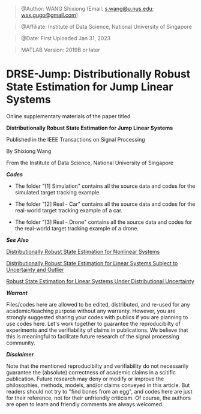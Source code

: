 > @Author: WANG Shixiong (Email: <s.wang@u.nus.edu>; <wsx.gugo@gmail.com>)

> @Affiliate: Institute of Data Science, National University of Singapore

> @Date: First Uploaded Jan 31, 2023

> MATLAB Version: 2019B or later

# DRSE-Jump: Distributionally Robust State Estimation for Jump Linear Systems

Online supplementary materials of the paper titled 

**Distributionally Robust State Estimation for Jump Linear Systems**

Published in the IEEE Transactions on Signal Processing
   
By Shixiong Wang

From the Institute of Data Science, National University of Singapore
   
***Codes***

- The folder "[1] Simulation" contains all the source data and codes for the simulated target tracking example.

- The folder "[2] Real - Car" contains all the source data and codes for the real-world target tracking example of a car.

- The folder "[3] Real - Drone" contains all the source data and codes for the real-world target tracking example of a drone.
    
***See Also***

[Distributionally Robust State Estimation for Nonlinear Systems](https://github.com/Spratm-Asleaf/DRSE-Nonlinear)

[Distributionally Robust State Estimation for Linear Systems Subject to Uncertainty and Outlier](https://github.com/Spratm-Asleaf/DRSE-Outlier)

[Robust State Estimation for Linear Systems Under Distributional Uncertainty](https://github.com/Spratm-Asleaf/DRSE)

***Warrant***

Files/codes here are allowed to be edited, distributed, and re-used for any academic/teaching purpose without any warranty. However, you are strongly suggested sharing your codes with publics if you are planning to use codes here. Let's work together to guarantee the reproducibilty of experiments and the verifiability of claims in publications. We believe that this is meaningful to facilitate future research of the signal processing community.


***Disclaimer***

Note that the mentioned reproducibilty and verifiability do not necessarily guarantee the (absolute) correctness of academic claims in a scitific publication. Future research may deny or modify or improve the philosophies, methods, models, and/or claims conveyed in this article. But readers should not try to "find bones from an egg", and codes here are just for their reference, not for their unfriendly criticism. Of course, the authors are open to learn and friendly comments are always welcomed.
